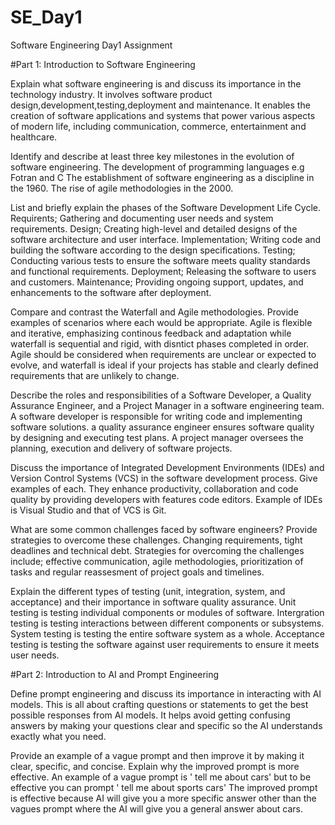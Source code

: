 # SE_Day1
Software Engineering Day1 Assignment

#Part 1: Introduction to Software Engineering

Explain what software engineering is and discuss its importance in the technology industry.
It involves software product design,development,testing,deployment and maintenance.
It enables the creation of software applications and systems that power various aspects of modern life, including communication, commerce, entertainment and healthcare.

Identify and describe at least three key milestones in the evolution of software engineering.
The development of programming languages e.g Fotran and C
The establishment of software engineering as a discipline in the 1960.
The rise of agile methodologies in the 2000.

List and briefly explain the phases of the Software Development Life Cycle.
Requirents; Gathering and documenting user needs and system requirements.
Design; Creating high-level and detailed designs of the software architecture and user interface.
Implementation; Writing code and building the software according to the design specifications.
Testing; Conducting various tests to ensure the software meets quality standards and functional requirements.
Deployment; Releasing the software to users and customers.
Maintenance; Providing ongoing support, updates, and enhancements to the software after deployment.

Compare and contrast the Waterfall and Agile methodologies. Provide examples of scenarios where each would be appropriate.
Agile is flexible and iterative, emphasizing continous feedback and adaptation while waterfall is sequential and rigid, with disntict phases completed in order.
Agile should be considered when requirements are unclear or expected to evolve, and waterfall is ideal if your projects has stable and clearly defined requirements that are unlikely to change.

Describe the roles and responsibilities of a Software Developer, a Quality Assurance Engineer, and a Project Manager in a software engineering team.
A software developer is responsible for writing code and implementing software solutions.
a quality assurance engineer ensures software quality by designing and executing test plans.
A project manager oversees the planning, execution and delivery of software projects.

Discuss the importance of Integrated Development Environments (IDEs) and Version Control Systems (VCS) in the software development process. Give examples of each.
They enhance productivity, collaboration and code quality by providing developers with features code editors.
Example of IDEs is Visual Studio and that of VCS is Git.

What are some common challenges faced by software engineers? Provide strategies to overcome these challenges.
Changing requirements, tight deadlines and technical debt.
Strategies for overcoming the challenges include; effective communication, agile methodologies, prioritization of tasks and regular reassesment of project goals and timelines.

Explain the different types of testing (unit, integration, system, and acceptance) and their importance in software quality assurance.
Unit testing is testing individual components or modules of software.
Intergration testing is testing interactions between different components or subsystems.
System testing is testing the entire software system as a whole.
Acceptance testing is testing the software against user requirements to ensure it meets user needs.

#Part 2: Introduction to AI and Prompt Engineering


Define prompt engineering and discuss its importance in interacting with AI models.
This is all about crafting questions or statements to get the best possible responses from AI models.
It helps avoid getting confusing answers by making your questions clear and specific so the AI understands exactly what you need.

Provide an example of a vague prompt and then improve it by making it clear, specific, and concise. Explain why the improved prompt is more effective.
An example of a vague prompt is ' tell me about cars' but to be effective you can prompt ' tell me about sports cars' The improved prompt is effective because AI will give you  a more specific answer other than the vagues prompt where the AI will give you a general answer about cars.
